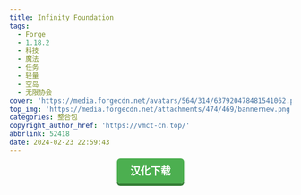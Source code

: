 ```yaml
---
title: Infinity Foundation
tags:
  - Forge
  - 1.18.2
  - 科技
  - 魔法
  - 任务
  - 轻量
  - 空岛
  - 无限协会
cover: 'https://media.forgecdn.net/avatars/564/314/637920478481541062.png'
top_img: 'https://media.forgecdn.net/attachments/474/469/bannernew.png'
categories: 整合包
copyright_author_href: 'https://vmct-cn.top/'
abbrlink: 52418
date: 2024-02-23 22:59:43
---
```

<center><a style = "background-color: #4caf50;box-shadow: 0 4px #357e36;border: none;border-radius: 6px;padding: 12px 24px;font-size: 18px;font-weight: bold;color: #fff;transition: all 0.2s ease-in-out;text-decoration: none;cursor: pointer;" href=https://vmct-cn.top/modpacks/if/index.html>汉化下载</a></center>
